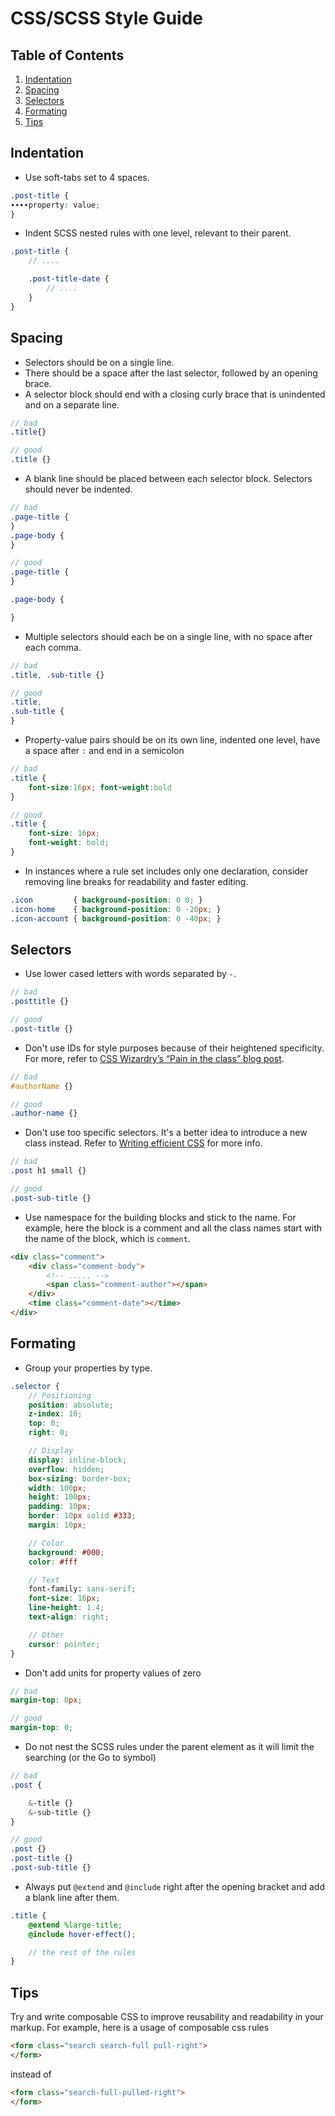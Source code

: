 # CSS/SCSS Style Guide

## Table of Contents

1. [Indentation](#indentation)
1. [Spacing](#spacing)
1. [Selectors](#selectors)
1. [Formating](#formating)
1. [Tips](#tips)

## Indentation

* Use soft-tabs set to 4 spaces.

```scss
.post-title {
∙∙∙∙property: value;
}
```

* Indent SCSS nested rules with one level, relevant to their parent.

```scss
.post-title {
    // ....

    .post-title-date {
        // ....
    }
}
```

## Spacing

* Selectors should be on a single line.
* There should be a space after the last selector, followed by an opening brace.
* A selector block should end with a closing curly brace that is unindented and on a separate line.

```scss
// bad
.title{}

// good
.title {}
```

* A blank line should be placed between each selector block. Selectors should never be indented.

```scss
// bad
.page-title {
}
.page-body {
}

// good
.page-title {
}

.page-body {

}
```

* Multiple selectors should each be on a single line, with no space after each comma.

```scss
// bad
.title, .sub-title {}

// good
.title,
.sub-title {
}
```

* Property-value pairs should be on its own line, indented one level, have a space after `:`
  and end in a semicolon

```scss
// bad
.title {
    font-size:16px; font-weight:bold
}

// good
.title {
    font-size: 16px;
    font-weight: bold;
}
```

* In instances where a rule set includes only one declaration, consider
  removing line breaks for readability and faster editing.

```scss
.icon         { background-position: 0 0; }
.icon-home    { background-position: 0 -20px; }
.icon-account { background-position: 0 -40px; }
```

## Selectors

* Use lower cased letters with words separated by `-`.

```scss
// bad
.posttitle {}

// good
.post-title {}
```

* Don't use IDs for style purposes because of their heightened specificity.
  For more, refer to [CSS Wizardry’s “Pain in the class” blog post](http://csswizardry.com/2011/09/when-using-ids-can-be-a-pain-in-the-class/).

```scss
// bad
#authorName {}

// good
.author-name {}
```

* Don't use too specific selectors. It's a better idea to introduce a new class instead.
  Refer to [Writing efficient CSS](https://developer.mozilla.org/en-US/docs/Web/Guide/CSS/Writing_efficient_CSS)
  for more info.

```scss
// bad
.post h1 small {}

// good
.post-sub-title {}
```

* Use namespace for the building blocks and stick to the name. For example, here the
  block is a comment and all the class names start with the name of the block, which
  is `comment`.

```html
<div class="comment">
    <div class="comment-body">
        <!-- ..... -->
        <span class="comment-author"></span>
    </div>
    <time class="comment-date"></time>
</div>
```

## Formating

* Group your properties by type.

```scss
.selector {
    // Positioning
    position: absolute;
    z-index: 10;
    top: 0;
    right: 0;

    // Display
    display: inline-block;
    overflow: hidden;
    box-sizing: border-box;
    width: 100px;
    height: 100px;
    padding: 10px;
    border: 10px solid #333;
    margin: 10px;

    // Color
    background: #000;
    color: #fff

    // Text
    font-family: sans-serif;
    font-size: 16px;
    line-height: 1.4;
    text-align: right;

    // Other
    cursor: pointer;
}
```

* Don't add units for property values of zero

```scss
// bad
margin-top: 0px;

// good
margin-top: 0;
```

* Do not nest the SCSS rules under the parent element as it will limit the searching
  (or the Go to symbol)

```scss
// bad
.post {

    &-title {}
    &-sub-title {}
}

// good
.post {}
.post-title {}
.post-sub-title {}
```

* Always put `@extend` and `@include` right after the opening bracket and
  add a blank line after them.

```scss
.title {
    @extend %large-title;
    @include hover-effect();

    // the rest of the rules
}
```

## Tips

Try and write composable CSS to improve reusability and readability in your markup.
For example, here is a usage of composable css rules

```html
<form class="search search-full pull-right">
</form>
```

instead of

```html
<form class="search-full-pulled-right">
</form>
```
